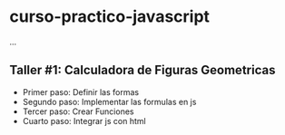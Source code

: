 # curso-practico-javascript

...

## Taller #1: Calculadora de Figuras Geometricas

- Primer paso: Definir las formas
- Segundo paso: Implementar las formulas en js
- Tercer paso: Crear Funciones
- Cuarto paso: Integrar js con html